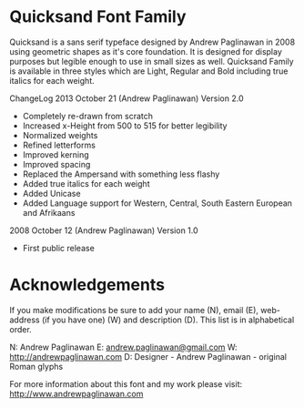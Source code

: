 Quicksand Font Family
========================

Quicksand is a sans serif typeface designed by Andrew Paglinawan in 2008 using geometric shapes as it's core foundation. It is designed for display purposes but legible enough to use in small sizes as well. Quicksand Family is available in three styles which are Light, Regular and Bold including true italics for each weight.

ChangeLog
2013 October 21 (Andrew Paglinawan) Version 2.0
- Completely re-drawn from scratch
- Increased x-Height from 500 to 515 for better legibility
- Normalized weights
- Refined letterforms
- Improved kerning
- Improved spacing
- Replaced the Ampersand with something less flashy
- Added true italics for each weight
- Added Unicase
- Added Language support for Western, Central, South Eastern European and Afrikaans

2008 October 12 (Andrew Paglinawan) Version 1.0
- First public release

Acknowledgements
========================
If you make modifications be sure to add your name (N), email (E), web-address
(if you have one) (W) and description (D). This list is in alphabetical order.

N: Andrew Paglinawan
E: andrew.paglinawan@gmail.com
W: http://andrewpaglinawan.com
D: Designer - Andrew Paglinawan - original Roman glyphs

For more information about this font and my work please visit: http://www.andrewpaglinawan.com
